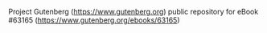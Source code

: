 Project Gutenberg (https://www.gutenberg.org) public repository for eBook #63165 (https://www.gutenberg.org/ebooks/63165)
